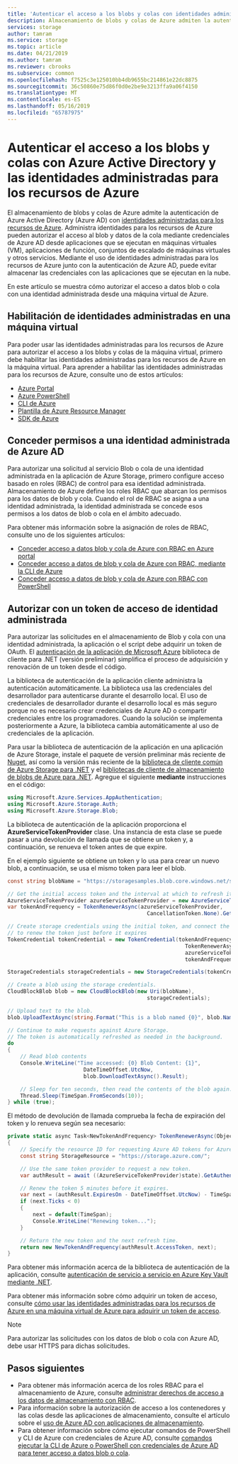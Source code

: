 ```yaml
---
title: 'Autenticar el acceso a los blobs y colas con identidades administradas para Azure resources: almacenamiento de Azure | Microsoft Docs'
description: Almacenamiento de blobs y colas de Azure admiten la autenticación de Azure Active Directory con identidades administradas para los recursos de Azure. Puede usar identidades administradas para los recursos de Azure para autenticar el acceso a blobs y colas desde aplicaciones que se ejecutan en máquinas virtuales de Azure, aplicaciones de función, conjuntos de escalado de máquinas virtuales y otros.
services: storage
author: tamram
ms.service: storage
ms.topic: article
ms.date: 04/21/2019
ms.author: tamram
ms.reviewer: cbrooks
ms.subservice: common
ms.openlocfilehash: f7525c3e125010bb4db9655bc214861e22dc8875
ms.sourcegitcommit: 36c50860e75d86f0d0e2be9e3213ffa9a06f4150
ms.translationtype: MT
ms.contentlocale: es-ES
ms.lasthandoff: 05/16/2019
ms.locfileid: "65787975"
---
```

# <a name="authenticate-access-to-blobs-and-queues-with-azure-active-directory-and-managed-identities-for-azure-resources"></a>Autenticar el acceso a los blobs y colas con Azure Active Directory y las identidades administradas para los recursos de Azure

El almacenamiento de blobs y colas de Azure admite la autenticación de Azure Active Directory (Azure AD) con [identidades administradas para los recursos de Azure](../../active-directory/managed-identities-azure-resources/overview.md). Administra identidades para los recursos de Azure pueden autorizar el acceso al blob y datos de la cola mediante credenciales de Azure AD desde aplicaciones que se ejecutan en máquinas virtuales (VM), aplicaciones de función, conjuntos de escalado de máquinas virtuales y otros servicios. Mediante el uso de identidades administradas para los recursos de Azure junto con la autenticación de Azure AD, puede evitar almacenar las credenciales con las aplicaciones que se ejecutan en la nube.  

En este artículo se muestra cómo autorizar el acceso a datos blob o cola con una identidad administrada desde una máquina virtual de Azure. 

## <a name="enable-managed-identities-on-a-vm"></a>Habilitación de identidades administradas en una máquina virtual

Para poder usar las identidades administradas para los recursos de Azure para autorizar el acceso a los blobs y colas de la máquina virtual, primero debe habilitar las identidades administradas para los recursos de Azure en la máquina virtual. Para aprender a habilitar las identidades administradas para los recursos de Azure, consulte uno de estos artículos:

- [Azure Portal](https://docs.microsoft.com/azure/active-directory/managed-service-identity/qs-configure-portal-windows-vm)
- [Azure PowerShell](../../active-directory/managed-identities-azure-resources/qs-configure-powershell-windows-vm.md)
- [CLI de Azure](../../active-directory/managed-identities-azure-resources/qs-configure-cli-windows-vm.md)
- [Plantilla de Azure Resource Manager](../../active-directory/managed-identities-azure-resources/qs-configure-template-windows-vm.md)
- [SDK de Azure](../../active-directory/managed-identities-azure-resources/qs-configure-sdk-windows-vm.md)

## <a name="grant-permissions-to-an-azure-ad-managed-identity"></a>Conceder permisos a una identidad administrada de Azure AD

Para autorizar una solicitud al servicio Blob o cola de una identidad administrada en la aplicación de Azure Storage, primero configure acceso basado en roles (RBAC) de control para esa identidad administrada. Almacenamiento de Azure define los roles RBAC que abarcan los permisos para los datos de blob y cola. Cuando el rol de RBAC se asigna a una identidad administrada, la identidad administrada se concede esos permisos a los datos de blob o cola en el ámbito adecuado. 

Para obtener más información sobre la asignación de roles de RBAC, consulte uno de los siguientes artículos:

- [Conceder acceso a datos blob y cola de Azure con RBAC en Azure portal](storage-auth-aad-rbac-portal.md)
- [Conceder acceso a datos de blob y cola de Azure con RBAC, mediante la CLI de Azure](storage-auth-aad-rbac-cli.md)
- [Conceder acceso a datos de blob y cola de Azure con RBAC con PowerShell](storage-auth-aad-rbac-powershell.md)

## <a name="authorize-with-a-managed-identity-access-token"></a>Autorizar con un token de acceso de identidad administrada

Para autorizar las solicitudes en el almacenamiento de Blob y cola con una identidad administrada, la aplicación o el script debe adquirir un token de OAuth. El [autenticación de la aplicación de Microsoft Azure](https://www.nuget.org/packages/Microsoft.Azure.Services.AppAuthentication) biblioteca de cliente para .NET (versión preliminar) simplifica el proceso de adquisición y renovación de un token desde el código.

La biblioteca de autenticación de la aplicación cliente administra la autenticación automáticamente. La biblioteca usa las credenciales del desarrollador para autenticarse durante el desarrollo local. El uso de credenciales de desarrollador durante el desarrollo local es más seguro porque no es necesario crear credenciales de Azure AD o compartir credenciales entre los programadores. Cuando la solución se implementa posteriormente a Azure, la biblioteca cambia automáticamente al uso de credenciales de la aplicación.

Para usar la biblioteca de autenticación de la aplicación en una aplicación de Azure Storage, instale el paquete de versión preliminar más reciente de [Nuget](https://www.nuget.org/packages/Microsoft.Azure.Services.AppAuthentication), así como la versión más reciente de la [biblioteca de cliente común de Azure Storage para .NET](https://www.nuget.org/packages/Microsoft.Azure.Storage.Common/) y el [bibliotecas de cliente de almacenamiento de blobs de Azure para .NET](https://www.nuget.org/packages/Microsoft.Azure.Storage.Blob/). Agregue el siguiente **mediante** instrucciones en el código:

```csharp
using Microsoft.Azure.Services.AppAuthentication;
using Microsoft.Azure.Storage.Auth;
using Microsoft.Azure.Storage.Blob;
```

La biblioteca de autenticación de la aplicación proporciona el **AzureServiceTokenProvider** clase. Una instancia de esta clase se puede pasar a una devolución de llamada que se obtiene un token y, a continuación, se renueva el token antes de que expire.

En el ejemplo siguiente se obtiene un token y lo usa para crear un nuevo blob, a continuación, se usa el mismo token para leer el blob.

```csharp
const string blobName = "https://storagesamples.blob.core.windows.net/sample-container/blob1.txt";

// Get the initial access token and the interval at which to refresh it.
AzureServiceTokenProvider azureServiceTokenProvider = new AzureServiceTokenProvider();
var tokenAndFrequency = TokenRenewerAsync(azureServiceTokenProvider, 
                                            CancellationToken.None).GetAwaiter().GetResult();

// Create storage credentials using the initial token, and connect the callback function 
// to renew the token just before it expires
TokenCredential tokenCredential = new TokenCredential(tokenAndFrequency.Token, 
                                                        TokenRenewerAsync,
                                                        azureServiceTokenProvider, 
                                                        tokenAndFrequency.Frequency.Value);

StorageCredentials storageCredentials = new StorageCredentials(tokenCredential);

// Create a blob using the storage credentials.
CloudBlockBlob blob = new CloudBlockBlob(new Uri(blobName), 
                                            storageCredentials);

// Upload text to the blob.
blob.UploadTextAsync(string.Format("This is a blob named {0}", blob.Name));

// Continue to make requests against Azure Storage. 
// The token is automatically refreshed as needed in the background.
do
{
    // Read blob contents
    Console.WriteLine("Time accessed: {0} Blob Content: {1}", 
                        DateTimeOffset.UtcNow, 
                        blob.DownloadTextAsync().Result);

    // Sleep for ten seconds, then read the contents of the blob again.
    Thread.Sleep(TimeSpan.FromSeconds(10));
} while (true);
```

El método de devolución de llamada comprueba la fecha de expiración del token y lo renueva según sea necesario:

```csharp
private static async Task<NewTokenAndFrequency> TokenRenewerAsync(Object state, CancellationToken cancellationToken)
{
    // Specify the resource ID for requesting Azure AD tokens for Azure Storage.
    const string StorageResource = "https://storage.azure.com/";  

    // Use the same token provider to request a new token.
    var authResult = await ((AzureServiceTokenProvider)state).GetAuthenticationResultAsync(StorageResource);

    // Renew the token 5 minutes before it expires.
    var next = (authResult.ExpiresOn - DateTimeOffset.UtcNow) - TimeSpan.FromMinutes(5);
    if (next.Ticks < 0)
    {
        next = default(TimeSpan);
        Console.WriteLine("Renewing token...");
    }

    // Return the new token and the next refresh time.
    return new NewTokenAndFrequency(authResult.AccessToken, next);
}
```

Para obtener más información acerca de la biblioteca de autenticación de la aplicación, consulte [autenticación de servicio a servicio en Azure Key Vault mediante .NET](../../key-vault/service-to-service-authentication.md). 

Para obtener más información sobre cómo adquirir un token de acceso, consulte [cómo usar las identidades administradas para los recursos de Azure en una máquina virtual de Azure para adquirir un token de acceso](../../active-directory/managed-identities-azure-resources/how-to-use-vm-token.md).

> [!NOTE]
> Para autorizar las solicitudes con los datos de blob o cola con Azure AD, debe usar HTTPS para dichas solicitudes.

## <a name="next-steps"></a>Pasos siguientes

- Para obtener más información acerca de los roles RBAC para el almacenamiento de Azure, consulte [administrar derechos de acceso a los datos de almacenamiento con RBAC](storage-auth-aad-rbac.md).
- Para información sobre la autorización de acceso a los contenedores y las colas desde las aplicaciones de almacenamiento, consulte el artículo sobre el [uso de Azure AD con aplicaciones de almacenamiento](storage-auth-aad-app.md).
- Para obtener información sobre cómo ejecutar comandos de PowerShell y CLI de Azure con credenciales de Azure AD, consulte [comandos ejecutar la CLI de Azure o PowerShell con credenciales de Azure AD para tener acceso a datos blob o cola](storage-auth-aad-script.md).